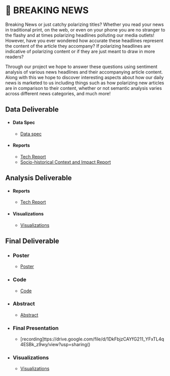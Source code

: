 # :newspaper: BREAKING NEWS
Breaking News or just catchy polarizing titles? Whether you read your news in traditional print, on the web, or even on your phone you are no stranger to the flashy and at times polarizing headlines polluting our media outlets! However, have you ever wondered how accurate these headlines represent the content of the article they accompany? If polarizing headlines are indicative of polarizing content or if they are just meant to draw in more readers?

Through our project we hope to answer these questions using sentiment analysis of various news headlines and their accompanying article content. Along with this we hope to discover interesting aspects about how our daily news is marketed to us including things such as how polarizing new articles are in comparison to their content, whether or not semantic analysis varies across different news categories, and much more!

## Data Deliverable ##

- #### Data Spec ####
  - [Data spec](data_deliverable/data/)

- #### Reports ####
  - [Tech Report](data_deliverable/reports/tech_report/)
  - [Socio-historical Context and Impact Report](./final_deliverable/social_impact_report/README.md)


## Analysis Deliverable ##

- #### Reports ####
  - [Tech Report](analysis_deliverable/tech_report/)

- #### Visualizations ####
  - [Visualizations](analysis_deliverable/visualizations)


## Final Deliverable ##

- ### Poster ###
  - [Poster](./final_deliverable/poster/poster.pdf)

- ### Code ###
  - [Code](final_deliverable/code/)

- ### Abstract ###
  - [Abstract](./final_deliverable/Breaking%20News%20Abstract.pdf)

- ### Final Presentation ###
  - [recording]ttps://drive.google.com/file/d/1DkFbjzCAYfG211_YFxTL4q4ESBk_z9wy/view?usp=sharing()

- ### Visualizations ###
  - [Visualizations](./final_deliverable//visualizations)
